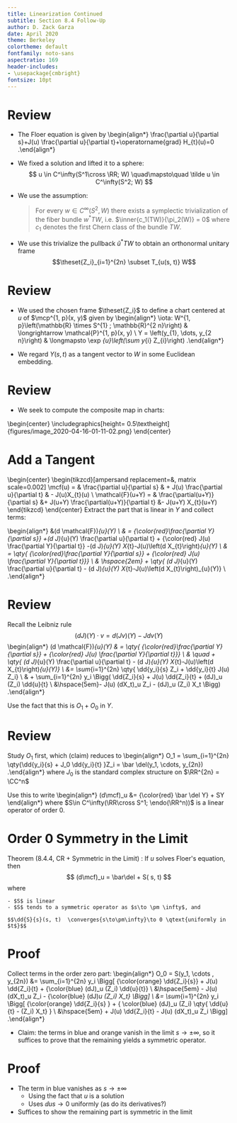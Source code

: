 ```yaml
---
title: Linearization Continued 
subtitle: Section 8.4 Follow-Up 
author: D. Zack Garza
date: April 2020
theme: Berkeley 
colortheme: default 
fontfamily: noto-sans
aspectratio: 169
header-includes:
- \usepackage{cmbright}
fontsize: 10pt
---
```


# Review


- The Floer equation is given by
  \begin{align*}
  \frac{\partial u}{\partial s}+J(u) \frac{\partial u}{\partial t}+\operatorname{grad} H_{t}(u)=0
  .\end{align*}

- We fixed a solution and lifted it to a sphere:
$$
u \in C^\infty(S^1\cross \RR; W) \quad\mapsto\quad \tilde u \in C^\infty(S^2; W) 
$$ 

- We use the assumption: 
  
  > For every $w\in C^\infty(S^2, W)$ there exists a symplectic trivialization of the fiber bundle $w^* TW$, i.e. $\inner{c_1(TW)}{\pi_2(W)} = 0$ where $c_1$ denotes the first Chern class of the bundle $TW$.

- We use this trivialize the pullback $\tilde u ^* TW$ to obtain an orthonormal unitary frame $$\theset{Z_i}_{i=1}^{2n} \subset T_{u(s, t)} W$$ 

# Review

- We used the chosen frame $\theset{Z_i}$ to define a chart centered at $u$ of $\mcp^{1, p}(x, y)$ given by
\begin{align*}
\iota: W^{1, p}\left(\mathbb{R} \times S^{1} ; \mathbb{R}^{2 n}\right) & \longrightarrow \mathcal{P}^{1, p}(x, y) \\
Y = \left(y_{1}, \dots, y_{2 n}\right) & \longmapsto \exp _{u}\left(\sum y_{i} Z_{i}\right)
.\end{align*}


- We regard $Y(s, t)$ as a tangent vector to $W$ in some Euclidean embedding.


# Review

- We seek to compute the composite map in charts:

\begin{center}
\includegraphics[height= 0.5\textheight]{figures/image_2020-04-16-01-11-02.png} 
\end{center}

# Add a Tangent

\begin{center}
\begin{tikzcd}[ampersand replacement=\&, matrix scale=0.002]
\mcf(u) =
\& \frac{\partial u}{\partial s} 
\& + J(u) \frac{\partial u}{\partial t} 
\& - J(u)X_{t}(u) \\
\mathcal{F}(u+Y) =
\& \frac{\partial(u+Y)}{\partial s}
\&+ J(u+Y) \frac{\partial(u+Y)}{\partial t}
\&- J(u+Y) X_{t}(u+Y)
\end{tikzcd}
\end{center}
Extract the part that is linear in $Y$ and collect terms:

\begin{align*}
&(d \mathcal{F})_{u}(Y)  \\
& = {\color{red}\frac{\partial Y}{\partial s}} +(d J)_{u}(Y) \frac{\partial u}{\partial t} + {\color{red} J(u) \frac{\partial Y}{\partial t}} -(d J)_{u}(Y) X_{t}-J(u)\left(d X_{t}\right)_{u}(Y) \\ 
& = 
\qty{ {\color{red}\frac{\partial Y}{\partial s}} + {\color{red} J(u) \frac{\partial Y}{\partial t}}}  \\
& \hspace{2em} + \qty{ (d J)_{u}(Y) \frac{\partial u}{\partial t} - (d J)_{u}(Y) X_{t}-J(u)\left(d X_{t}\right)_{u}(Y)} \\
.\end{align*}


# Review

Recall the Leibniz rule $$(dJ)(Y) \cdot v = d(Jv)(Y) - J dv(Y)$$
\begin{align*}
(d \mathcal{F})_{u}(Y)
& = 
\qty{ {\color{red}\frac{\partial Y}{\partial s}} + {\color{red} J(u) \frac{\partial Y}{\partial t}}}  \\
& \quad + \qty{ (d J)_{u}(Y) \frac{\partial u}{\partial t} - (d J)_{u}(Y) X_{t}-J(u)\left(d X_{t}\right)_{u}(Y)} \\ 
&= \sum_{i=1}^{2n} \qty{ \dd{y_i}{s} Z_i + \dd{y_i}{t} J(u) Z_i} \\
& + \sum_{i=1}^{2n} y_i \Bigg( \dd{Z_i}{s} + J(u) \dd{Z_i}{t} + (dJ)_u (Z_i) \dd{u}{t}  \\
&\hspace{5em}- J(u) (dX_t)_u Z_i - (dJ)_u (Z_i) X_t \Bigg)
.\end{align*}

Use the fact that this is $O_1 + O_0$ in $Y$.

# Review


Study $O_1$ first, which (claim) reduces to 
  \begin{align*}
  O_1 = \sum_{i=1}^{2n} \qty{\dd{y_i}{s} + J_0 \dd{y_i}{t}  }Z_i = \bar \del(y_1, \cdots, y_{2n})
  .\end{align*}
  where $J_0$ is the standard complex structure on $\RR^{2n} = \CC^n$

Use this to write
\begin{align*}
(d\mcf)_u &= {\color{red} \bar \del Y} + SY
\end{align*}
where $S\in C^\infty(\RR\cross S^1; \endo(\RR^n))$ is a linear operator of order 0.

# Order 0 Symmetry in the Limit

Theorem (8.4.4, CR + Symmetric in the Limit)
:   If $u$ solves Floer's equation, then 
    $$
    (d\mcf)_u = \bar\del + S( s, t)
    $$ 
    where 

    - $S$ is linear 
    - $S$ tends to a symmetric operator as $s\to \pm \infty$, and 
    
    $$\dd{S}{s}(s, t)  \converges{s\to\pm\infty}\to 0 \qtext{uniformly in $t$}$$



# Proof

Collect terms in the order zero part:
\begin{align*}
O_0 = S(y_1, \cdots , y_{2n}) 
&= \sum_{i=1}^{2n} y_i \Bigg[ {\color{orange} \dd{Z_i}{s}} + J(u) \dd{Z_i}{t} + {\color{blue} (dJ)_u (Z_i) \dd{u}{t}}  \\
&\hspace{5em}  - J(u) (dX_t)_u Z_i - {\color{blue} (dJ)_u (Z_i) X_t} \Bigg] \\
&= \sum_{i=1}^{2n} y_i \Bigg[ {\color{orange} \dd{Z_i}{s} } + { \color{blue} (dJ)_u (Z_i) \qty{ \dd{u}{t} - (Z_i) X_t} } \\
&\hspace{5em} + J(u) \dd{Z_i}{t}  - J(u) (dX_t)_u Z_i \Bigg]
.\end{align*}

- Claim: the terms in blue and orange vanish in the limit $s \to \pm \infty$, so it suffices to prove that the remaining yields a symmetric operator.

# Proof

- The term in blue vanishes as $s\to \pm \infty$ 
  - Using the fact that $u$ is a solution 
  - Uses $\dd{u}{s} \to 0$ uniformly (as do its derivatives?)
- Suffices to show the remaining part is symmetric in the limit


